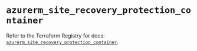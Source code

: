 # `azurerm_site_recovery_protection_container`

Refer to the Terraform Registry for docs: [`azurerm_site_recovery_protection_container`](https://registry.terraform.io/providers/hashicorp/azurerm/3.108.0/docs/resources/site_recovery_protection_container).
